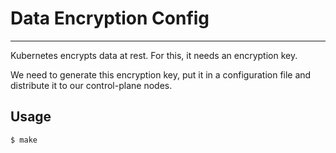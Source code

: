 # Data Encryption Config
---

Kubernetes encrypts data at rest. For this, it needs an encryption key.

We need to generate this encryption key, put it in a configuration file and distribute it
to our control-plane nodes.

## Usage

```
$ make
```

